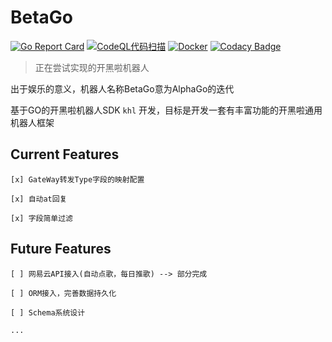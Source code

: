 
# BetaGo

[![Go Report Card](https://goreportcard.com/badge/github.com/BetaGoRobot/BetaGo)](https://goreportcard.com/report/github.com/BetaGoRobot/BetaGo) 
[![CodeQL代码扫描](https://github.com/BetaGoRobot/BetaGo/actions/workflows/codeql-analysis.yml/badge.svg?branch=master)](https://github.com/BetaGoRobot/BetaGo/actions/workflows/codeql-analysis.yml)
[![Docker](https://github.com/BetaGoRobot/BetaGo/actions/workflows/docker-image.yml/badge.svg)](https://github.com/BetaGoRobot/BetaGo/actions/workflows/docker-image.yml)
[![Codacy Badge](https://app.codacy.com/project/badge/Grade/51a1e51f15aa447f91ef48f33ac0fd4b)](https://www.codacy.com/gh/BetaGoRobot/BetaGo/dashboard?utm_source=github.com&amp;utm_medium=referral&amp;utm_content=BetaGoRobot/BetaGo&amp;utm_campaign=Badge_Grade)

> 正在尝试实现的开黑啦机器人

出于娱乐的意义，机器人名称BetaGo意为AlphaGo的迭代

基于GO的开黑啦机器人SDK `khl` 开发，目标是开发一套有丰富功能的开黑啦通用机器人框架

## Current Features

    [x] GateWay转发Type字段的映射配置

    [x] 自动at回复

    [x] 字段简单过滤

## Future Features

    [ ] 网易云API接入(自动点歌，每日推歌) --> 部分完成

    [ ] ORM接入，完善数据持久化

    [ ] Schema系统设计

    ...

